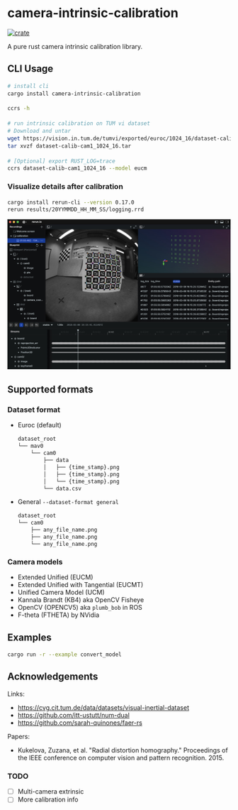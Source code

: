 # camera-intrinsic-calibration
[![crate](https://img.shields.io/crates/v/camera-intrinsic-calibration.svg)](https://crates.io/crates/camera-intrinsic-calibration)

A pure rust camera intrinsic calibration library.

## CLI Usage
```sh
# install cli
cargo install camera-intrinsic-calibration

ccrs -h

# run intrinsic calibration on TUM vi dataset
# Download and untar
wget https://vision.in.tum.de/tumvi/exported/euroc/1024_16/dataset-calib-cam1_1024_16.tar
tar xvzf dataset-calib-cam1_1024_16.tar

# [Optional] export RUST_LOG=trace
ccrs dataset-calib-cam1_1024_16 --model eucm

```
### Visualize details after calibration
```sh
cargo install rerun-cli --version 0.17.0
rerun results/20YYMMDD_HH_MM_SS/logging.rrd
```
<img src="data/rerun_logs.jpg" width="800" alt="example detection">

## Supported formats
### Dataset format
* Euroc (default)
    ```
    dataset_root
    └── mav0
        └── cam0
            ├── data
            │   ├── {time_stamp}.png
            │   ├── {time_stamp}.png
            │   └── {time_stamp}.png
            └── data.csv
    ```
* General `--dataset-format general`
    ```
    dataset_root
    └── cam0
        ├── any_file_name.png
        ├── any_file_name.png
        └── any_file_name.png
    ```
### Camera models
* Extended Unified (EUCM)
* Extended Unified with Tangential (EUCMT)
* Unified Camera Model (UCM)
* Kannala Brandt (KB4) aka OpenCV Fisheye
* OpenCV (OPENCV5) aka `plumb_bob` in ROS
* F-theta (FTHETA) by NVidia

## Examples
```sh
cargo run -r --example convert_model
```

## Acknowledgements
Links:
* https://cvg.cit.tum.de/data/datasets/visual-inertial-dataset
* https://github.com/itt-ustutt/num-dual
* https://github.com/sarah-quinones/faer-rs

Papers:

* Kukelova, Zuzana, et al. "Radial distortion homography." Proceedings of the IEEE conference on computer vision and pattern recognition. 2015.

### TODO
* [ ] Multi-camera extrinsic
* [ ] More calibration info